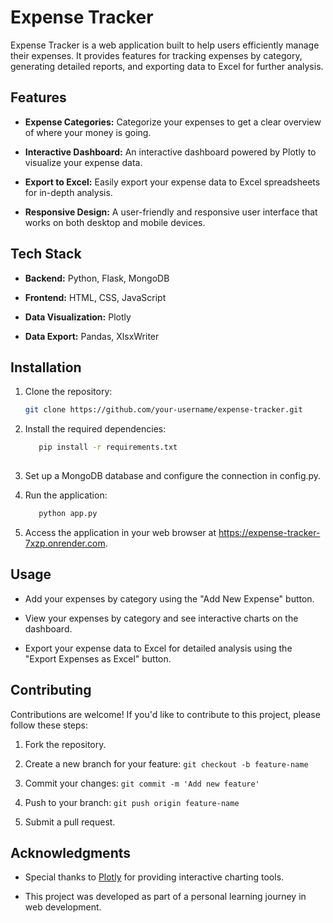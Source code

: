 # Expense Tracker

Expense Tracker is a web application built to help users efficiently manage their expenses. It provides features for tracking expenses by category, generating detailed reports, and exporting data to Excel for further analysis.

## Features

- **Expense Categories:** Categorize your expenses to get a clear overview of where your money is going.

- **Interactive Dashboard:** An interactive dashboard powered by Plotly to visualize your expense data.

- **Export to Excel:** Easily export your expense data to Excel spreadsheets for in-depth analysis.

- **Responsive Design:** A user-friendly and responsive user interface that works on both desktop and mobile devices.

## Tech Stack

- **Backend:** Python, Flask, MongoDB

- **Frontend:** HTML, CSS, JavaScript

- **Data Visualization:** Plotly

- **Data Export:** Pandas, XlsxWriter

## Installation

1. Clone the repository:

   ```bash
   git clone https://github.com/your-username/expense-tracker.git
2. Install the required dependencies:
   ```bash
      pip install -r requirements.txt
    
3. Set up a MongoDB database and configure the connection in config.py.

4. Run the application:
   ```bash
      python app.py
5. Access the application in your web browser at https://expense-tracker-7xzp.onrender.com.

## Usage

- Add your expenses by category using the "Add New Expense" button.

- View your expenses by category and see interactive charts on the dashboard.

- Export your expense data to Excel for detailed analysis using the "Export Expenses as Excel" button.

## Contributing

Contributions are welcome! If you'd like to contribute to this project, please follow these steps:

1. Fork the repository.

2. Create a new branch for your feature: `git checkout -b feature-name`

3. Commit your changes: `git commit -m 'Add new feature'`

4. Push to your branch: `git push origin feature-name`

5. Submit a pull request.


## Acknowledgments

- Special thanks to [Plotly](https://plotly.com/) for providing interactive charting tools.

- This project was developed as part of a personal learning journey in web development.
 
